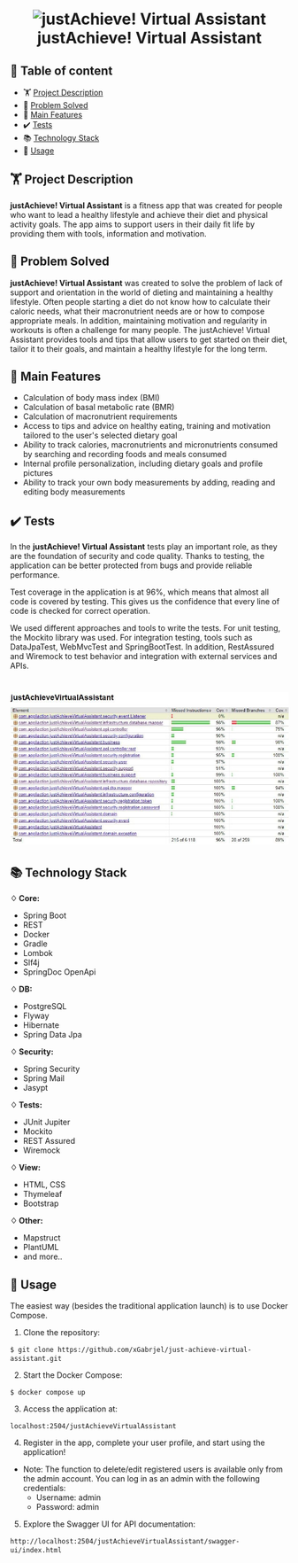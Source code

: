 
<h1 align="center">
  <br>
  <a><img src="src/main/resources/static/images/gym_icon.ico" alt="justAchieve! Virtual Assistant" width="200"></a>
  <br>
  justAchieve! Virtual Assistant
  <br>
</h1>

## 📌 Table of content

- 🏋️ [Project Description](#project-description)
- 📝 [Problem Solved](#problem-solved)
- 🎯 [Main Features](#main-features)
- ✔️ [Tests](#tests)
- 📚 [Technology Stack](#technology-stack)
- 💾 [Usage](#usage)


## 🏋️ Project Description
**justAchieve! Virtual Assistant** is a fitness app that was created for people who want to lead a healthy lifestyle and achieve their diet and physical activity goals. The app aims to support users in their daily fit life by providing them with tools, information and motivation.
## 📝 Problem Solved
**justAchieve! Virtual Assistant** was created to solve the problem of lack of support and orientation in the world of dieting and maintaining a healthy lifestyle. Often people starting a diet do not know how to calculate their caloric needs, what their macronutrient needs are or how to compose appropriate meals. In addition, maintaining motivation and regularity in workouts is often a challenge for many people. The justAchieve! Virtual Assistant provides tools and tips that allow users to get started on their diet, tailor it to their goals, and maintain a healthy lifestyle for the long term.
## 🎯 Main Features

- Calculation of body mass index (BMI)
- Calculation of basal metabolic rate (BMR)
- Calculation of macronutrient requirements
- Access to tips and advice on healthy eating, training and motivation tailored to the user's selected dietary goal
- Ability to track calories, macronutrients and micronutrients consumed by searching and recording foods and meals consumed
- Internal profile personalization, including dietary goals and profile pictures
- Ability to track your own body measurements by adding, reading and editing body measurements

## ✔️ Tests
In the **justAchieve! Virtual Assistant** tests play an important role, as they are the foundation of security and code quality. Thanks to testing, the application can be better protected from bugs and provide reliable performance.

Test coverage in the application is at 96%, which means that almost all code is covered by testing. This gives us the confidence that every line of code is checked for correct operation.

We used different approaches and tools to write the tests. For unit testing, the Mockito library was used. For integration testing, tools such as DataJpaTest, WebMvcTest and SpringBootTest. In addition, RestAssured and Wiremock to test behavior and integration with external services and APIs.

<h1 align="center">
  <a><img src="src/main/resources/static/images/test_coverage.JPG" alt="test_coverage"></a>
</h1>

## 📚 Technology Stack

**♢ Core:**
- Spring Boot
- REST
- Docker
- Gradle
- Lombok
- Slf4j
- SpringDoc OpenApi


**♢ DB:**
- PostgreSQL
- Flyway
- Hibernate
- Spring Data Jpa

**♢ Security:**
- Spring Security
- Spring Mail
- Jasypt

**♢ Tests:**
- JUnit Jupiter
- Mockito
- REST Assured
- Wiremock

**♢ View:**
- HTML, CSS
- Thymeleaf
- Bootstrap

**♢ Other:**
- Mapstruct
- PlantUML
- and more..

## 💾 Usage 

The easiest way (besides the traditional application launch) is to use Docker Compose. 

1. Clone the repository:
``` 
$ git clone https://github.com/xGabrjel/just-achieve-virtual-assistant.git
```
2. Start the Docker Compose:
```
$ docker compose up
```
3. Access the application at:
```
localhost:2504/justAchieveVirtualAssistant
```
4. Register in the app, complete your user profile, and start using the application!
- Note: The function to delete/edit registered users is available only from the admin account. You can log in as an admin with the following credentials:
  - Username: admin
  - Password: admin
5. Explore the Swagger UI for API documentation:
```
http://localhost:2504/justAchieveVirtualAssistant/swagger-ui/index.html
```
